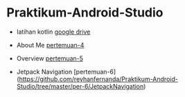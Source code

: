 # Praktikum-Android-Studio

- latihan kotlin [google drive](https://drive.google.com/drive/folders/1iJuZDJB5UCPbLugqC4N4eSkvIH1o55UU?usp=sharing)

- About Me [pertemuan-4](https://github.com/reyhanfernanda/Praktikum-Android-Studio/tree/master/per-4)

- Overview [pertemuan-5](https://github.com/reyhanfernanda/Praktikum-Android-Studio/tree/master/per-5)

- Jetpack Navigation [pertemuan-6] (https://github.com/reyhanfernanda/Praktikum-Android-Studio/tree/master/per-6/JetpackNavigation)




